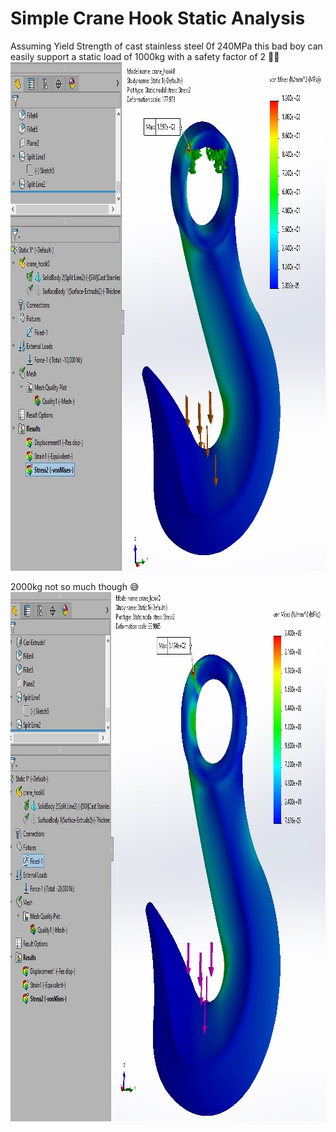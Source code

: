 # Simple Crane Hook Static Analysis

Assuming Yield Strength of cast stainless steel 0f 240MPa this bad boy can easily support a static load of 1000kg with a safety factor of 2 💪🏻
<img src="https://github.com/mgrzb451/solidworks-crane_hook0/blob/main/sim0.jpg" width=922 height=814 />

2000kg not so much though 😅
<img src="https://github.com/mgrzb451/solidworks-crane_hook0/blob/main/sim1.jpg" width=998 height=847 />
